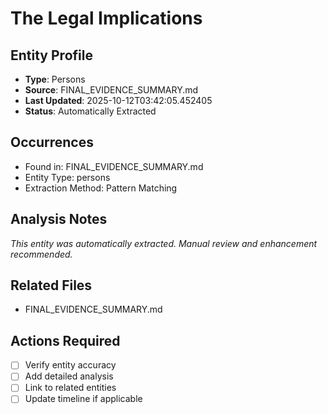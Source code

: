 # The Legal Implications

## Entity Profile
- **Type**: Persons
- **Source**: FINAL_EVIDENCE_SUMMARY.md
- **Last Updated**: 2025-10-12T03:42:05.452405
- **Status**: Automatically Extracted

## Occurrences
- Found in: FINAL_EVIDENCE_SUMMARY.md
- Entity Type: persons
- Extraction Method: Pattern Matching

## Analysis Notes
*This entity was automatically extracted. Manual review and enhancement recommended.*

## Related Files
- FINAL_EVIDENCE_SUMMARY.md

## Actions Required
- [ ] Verify entity accuracy
- [ ] Add detailed analysis
- [ ] Link to related entities
- [ ] Update timeline if applicable
